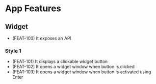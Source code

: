 # App Features

## Widget

 * (FEAT-100) It exposes an API

### Style 1

 * (FEAT-101) It displays a clickable widget button
 * (FEAT-102) It opens a widget window when button is clicked
 * (FEAT-103) It opens a widget window when button is activated using Enter
